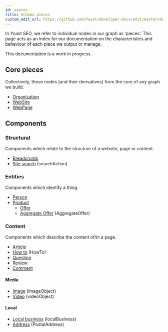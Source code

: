 ```yaml
---
id: pieces
title: Schema pieces
custom_edit_url: https://github.com/Yoast/developer-docs/edit/master/docs/features/xml-sitemaps.md
---
```

In Yoast SEO, we refer to individual nodes in our graph as ‘pieces’. This page acts as an index for our documentation on the characteristics and behaviour of each piece we output or manage.

This documentation is a work in progress.

## Core pieces
Collectively, these nodes (and their derivatives) form the core of any graph we build.

* [Organization](pieces/organization.md)
* [WebSite](pieces/website.md)
* [WebPage](pieces/webpage.md)

## Components
### Structural
Components which relate to the structure of a website, page or content.

* [Breadcrumb](pieces/breadcrumb.md)
* [Site search](pieces/searchaction.md) (searchAction)

### Entities
Components which identify a *thing*.

* [Person](pieces/person.md)
* [Product](pieces/product.md)
	* [Offer](pieces/offer.md)
	* [Aggregate Offer](pieces/aggregateoffer.md) (AggregateOffer)

### Content
Components which describe the content of/in a page.

* [Article](pieces/article.md)
* [How to](pieces/howto.md) (HowTo)
* [Question](pieces/question.md)
* [Review](pieces/review.md)
* [Comment](pieces/comment.md)

#### Media
* [Image](pieces/image.md) (imageObject)
* [Video](pieces/video.md) (videoObject)

#### Local
* [Local business](pieces/localbusiness.md) (localBusiness)
* [Address](pieces/postaladdress.md) (PostalAddress)
